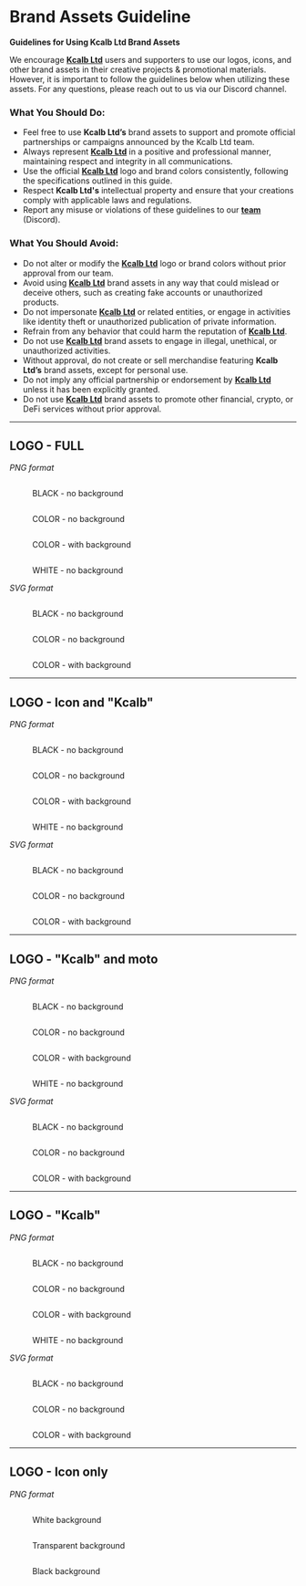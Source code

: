 # Brand Assets Guideline

**Guidelines for Using Kcalb Ltd Brand Assets**

We encourage [**Kcalb Ltd**](https://kcalb.ltd) users and supporters to use our logos, icons, and other brand assets in their creative projects & promotional materials. However, it is important to follow the guidelines below when utilizing these assets. For any questions, please reach out to us via our Discord channel.

### **What You Should Do:**

* Feel free to use **Kcalb Ltd’s** brand assets to support and promote official partnerships or campaigns announced by the Kcalb Ltd team.
* Always represent [**Kcalb Ltd**](https://kcalb.ltd) in a positive and professional manner, maintaining respect and integrity in all communications.
* Use the official [**Kcalb Ltd**](https://kcalb.ltd) logo and brand colors consistently, following the specifications outlined in this guide.
* Respect **Kcalb Ltd's** intellectual property and ensure that your creations comply with applicable laws and regulations.
* Report any misuse or violations of these guidelines to our [**team**](https://discord.com/channels/1264248890635587636/1267263259497467935) (Discord).

### **What You Should Avoid:**

* Do not alter or modify the [**Kcalb Ltd**](https://kcalb.ltd) logo or brand colors without prior approval from our team.
* Avoid using [**Kcalb Ltd**](https://kcalb.ltd) brand assets in any way that could mislead or deceive others, such as creating fake accounts or unauthorized products.
* Do not impersonate [**Kcalb Ltd**](https://kcalb.ltd) or related entities, or engage in activities like identity theft or unauthorized publication of private information.
* Refrain from any behavior that could harm the reputation of [**Kcalb Ltd**](https://kcalb.ltd).
* Do not use [**Kcalb Ltd**](https://kcalb.ltd) brand assets to engage in illegal, unethical, or unauthorized activities.
* Without approval, do not create or sell merchandise featuring **Kcalb Ltd’s** brand assets, except for personal use.
* Do not imply any official partnership or endorsement by [**Kcalb Ltd**](https://kcalb.ltd) unless it has been explicitly granted.
* Do not use [**Kcalb Ltd**](https://kcalb.ltd) brand assets to promote other financial, crypto, or DeFi services without prior approval.



***

## **LOGO - FULL**

_PNG format_

<div>

<figure><img src="../.gitbook/assets/Black logo - no background.png" alt=""><figcaption><p>BLACK - no background</p></figcaption></figure>

 

<figure><img src="../.gitbook/assets/Color logo - no background.png" alt=""><figcaption><p>COLOR - no background</p></figcaption></figure>

 

<figure><img src="../.gitbook/assets/Color logo with background (1).png" alt=""><figcaption><p>COLOR - with background</p></figcaption></figure>

 

<figure><img src="../.gitbook/assets/White logo - no background.png" alt=""><figcaption><p>WHITE - no background</p></figcaption></figure>

</div>

_SVG format_

<div>

<figure><img src="../.gitbook/assets/Black logo - no background (6).svg" alt=""><figcaption><p>BLACK - no background</p></figcaption></figure>

 

<figure><img src="../.gitbook/assets/Color logo - no background (6).svg" alt=""><figcaption><p>COLOR - no background</p></figcaption></figure>

 

<figure><img src="../.gitbook/assets/Color logo with background (6).svg" alt=""><figcaption><p>COLOR - with background</p></figcaption></figure>

</div>

***

## **LOGO - Icon and "Kcalb"**

_PNG format_

<div>

<figure><img src="../.gitbook/assets/Black logo - no background (1).png" alt=""><figcaption><p>BLACK - no background</p></figcaption></figure>

 

<figure><img src="../.gitbook/assets/Color logo - no background (1).png" alt=""><figcaption><p>COLOR - no background</p></figcaption></figure>

 

<figure><img src="../.gitbook/assets/Color logo with background (2).png" alt=""><figcaption><p>COLOR - with background</p></figcaption></figure>

 

<figure><img src="../.gitbook/assets/White logo - no background (1).png" alt=""><figcaption><p>WHITE - no background</p></figcaption></figure>

</div>

_SVG format_

<div>

<figure><img src="../.gitbook/assets/Black logo - no background (5).svg" alt=""><figcaption><p>BLACK - no background</p></figcaption></figure>

 

<figure><img src="../.gitbook/assets/Color logo - no background (5).svg" alt=""><figcaption><p>COLOR - no background</p></figcaption></figure>

 

<figure><img src="../.gitbook/assets/Color logo with background (5).svg" alt=""><figcaption><p>COLOR - with background</p></figcaption></figure>

</div>

***

## **LOGO - "Kcalb" and moto**

_PNG format_

<div>

<figure><img src="../.gitbook/assets/Black logo - no background (2).png" alt=""><figcaption><p>BLACK - no background</p></figcaption></figure>

 

<figure><img src="../.gitbook/assets/Color logo - no background (2).png" alt=""><figcaption><p>COLOR - no background</p></figcaption></figure>

 

<figure><img src="../.gitbook/assets/Color logo with background (3).png" alt=""><figcaption><p>COLOR - with background</p></figcaption></figure>

 

<figure><img src="../.gitbook/assets/White logo - no background (2).png" alt=""><figcaption><p>WHITE - no background</p></figcaption></figure>

</div>

_SVG format_

<div>

<figure><img src="../.gitbook/assets/Black logo - no background (1).svg" alt=""><figcaption><p>BLACK - no background</p></figcaption></figure>

 

<figure><img src="../.gitbook/assets/Color logo - no background (1).svg" alt=""><figcaption><p>COLOR - no background</p></figcaption></figure>

 

<figure><img src="../.gitbook/assets/Color logo with background (1).svg" alt=""><figcaption><p>COLOR - with background</p></figcaption></figure>

</div>

***

## **LOGO - "Kcalb"**

_PNG format_

<div>

<figure><img src="../.gitbook/assets/Black logo - no background (3).png" alt=""><figcaption><p>BLACK - no background</p></figcaption></figure>

 

<figure><img src="../.gitbook/assets/Color logo - no background (3).png" alt=""><figcaption><p>COLOR - no background</p></figcaption></figure>

 

<figure><img src="../.gitbook/assets/Color logo with background (4).png" alt=""><figcaption><p>COLOR - with background</p></figcaption></figure>

 

<figure><img src="../.gitbook/assets/White logo - no background (3).png" alt=""><figcaption><p>WHITE - no background</p></figcaption></figure>

</div>

_SVG format_

<div>

<figure><img src="../.gitbook/assets/Black logo - no background (2).svg" alt=""><figcaption><p>BLACK - no background</p></figcaption></figure>

 

<figure><img src="../.gitbook/assets/Color logo - no background (2).svg" alt=""><figcaption><p>COLOR - no background</p></figcaption></figure>

 

<figure><img src="../.gitbook/assets/Color logo with background (2).svg" alt=""><figcaption><p>COLOR - with background</p></figcaption></figure>

</div>

***

## **LOGO - Icon only**

_PNG format_



<div>

<figure><img src="../.gitbook/assets/White background (4).png" alt=""><figcaption><p>White background</p></figcaption></figure>

 

<figure><img src="../.gitbook/assets/No background (1).png" alt=""><figcaption><p>Transparent background</p></figcaption></figure>

 

<figure><img src="../.gitbook/assets/Black background.png" alt=""><figcaption><p>Black background</p></figcaption></figure>

</div>
